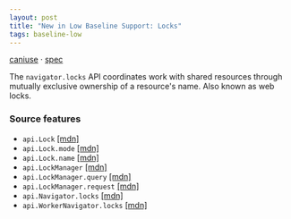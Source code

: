 ```yaml
---
layout: post
title: "New in Low Baseline Support: Locks"
tags: baseline-low
---
```


[caniuse](https://caniuse.com/?search=web-locks) · [spec](https://w3c.github.io/web-locks/)

The `navigator.locks` API coordinates work with shared resources through mutually exclusive ownership of a resource's name. Also known as web locks.

### Source features

- ``api.Lock`` [[mdn]](https://developer.mozilla.org/en-US/search?q=api.Lock)
- ``api.Lock.mode`` [[mdn]](https://developer.mozilla.org/en-US/search?q=api.Lock.mode)
- ``api.Lock.name`` [[mdn]](https://developer.mozilla.org/en-US/search?q=api.Lock.name)
- ``api.LockManager`` [[mdn]](https://developer.mozilla.org/en-US/search?q=api.LockManager)
- ``api.LockManager.query`` [[mdn]](https://developer.mozilla.org/en-US/search?q=api.LockManager.query)
- ``api.LockManager.request`` [[mdn]](https://developer.mozilla.org/en-US/search?q=api.LockManager.request)
- ``api.Navigator.locks`` [[mdn]](https://developer.mozilla.org/en-US/search?q=api.Navigator.locks)
- ``api.WorkerNavigator.locks`` [[mdn]](https://developer.mozilla.org/en-US/search?q=api.WorkerNavigator.locks)

